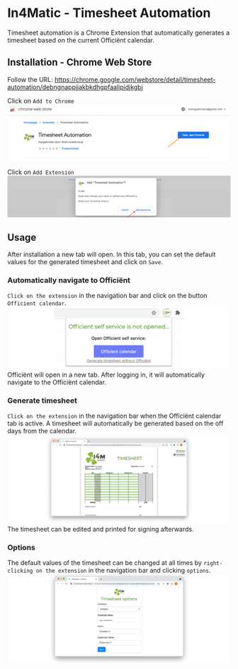 # In4Matic - Timesheet Automation

Timesheet automation is a Chrome Extension that automatically generates a timesheet based on the current Officiënt calendar.

## Installation - Chrome Web Store

Follow the URL: https://chrome.google.com/webstore/detail/timesheet-automation/debngnappjjakbkdhgpfaalipidjkgbj

Click on `Add to Chrome`
![Add to Chrome](Images/Readme_1.png)

Click on `Add Extension`
![Add extension](Images/Readme_2.png)

## Usage

After installation a new tab will open. In this tab, you can set the default values for the generated timesheet and click on `Save`.

### Automatically navigate to Officiënt

`Click on the extension` in the navigation bar and click on the button `Officient calendar`.
![Extension in navigation bar](Images/Extension_2_wide.png)
Officiënt will open in a new tab. After logging in, it will automatically navigate to the Officiënt calendar.

### Generate timesheet

`Click on the extension` in the navigation bar when the Officiënt calendar tab is active. A timesheet will automatically be generated based on the off days from the calendar.
![In4Matic timesheet](Images/Extension_4_marquee.png)
The timesheet can be edited and printed for signing afterwards.

### Options

The default values of the timesheet can be changed at all times by `right-clicking on the extension` in the navigation bar and clicking `options`.
![Timesheet options](Images/Extension_3_wide.png)
